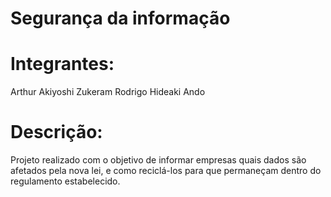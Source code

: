 # Segurança da informação

# Integrantes:

Arthur Akiyoshi Zukeram
Rodrigo Hideaki Ando

# Descrição:

Projeto realizado com o objetivo de informar empresas quais dados são afetados pela nova lei, e como reciclá-los para que permaneçam dentro do regulamento estabelecido.
